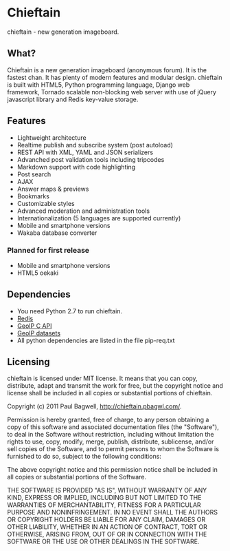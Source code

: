 # Chieftain

chieftain - new generation imageboard.

## What?

Chieftain is a new generation imageboard (anonymous forum). It is the fastest chan.
It has plenty of modern features and modular design.
chieftain is built with HTML5, Python programming language, Django web framework,
Tornado scalable non-blocking web server with use of jQuery javascript library and
Redis key-value storage.

## Features

* Lightweight architecture
* Realtime publish and subscribe system (post autoload)
* REST API with XML, YAML and JSON serializers
* Advanched post validation tools including tripcodes
* Markdown support with code highlighting
* Post search
* AJAX
* Answer maps & previews
* Bookmarks
* Customizable styles
* Advanced moderation and administration tools
* Internationalization (5 languages are supported currently)
* Mobile and smartphone versions
* Wakaba database converter


### Planned for first release

* Mobile and smartphone versions
* HTML5 oekaki

## Dependencies

* You need Python 2.7 to run chieftain.
* [Redis](http://redis.io/)
* [GeoIP C API](http://www.maxmind.com/app/c)
* [GeoIP datasets](http://geolite.maxmind.com/download/geoip/database/GeoLiteCountry/)
* All python dependencies are listed in the file pip-req.txt

## Licensing

chieftain is licensed under MIT license. It means that you can copy, distribute,
adapt and transmit the work for free, but the copyright notice and license shall 
be included in all copies or substantial portions of chieftain.

Copyright (c) 2011 Paul Bagwell, http://chieftain.pbagwl.com/.

Permission is hereby granted, free of charge, to any person obtaining a copy
of this software and associated documentation files (the "Software"), to deal
in the Software without restriction, including without limitation the rights
to use, copy, modify, merge, publish, distribute, sublicense, and/or sell
copies of the Software, and to permit persons to whom the Software is
furnished to do so, subject to the following conditions:

The above copyright notice and this permission notice shall be included in
all copies or substantial portions of the Software.

THE SOFTWARE IS PROVIDED "AS IS", WITHOUT WARRANTY OF ANY KIND, EXPRESS OR
IMPLIED, INCLUDING BUT NOT LIMITED TO THE WARRANTIES OF MERCHANTABILITY,
FITNESS FOR A PARTICULAR PURPOSE AND NONINFRINGEMENT. IN NO EVENT SHALL THE
AUTHORS OR COPYRIGHT HOLDERS BE LIABLE FOR ANY CLAIM, DAMAGES OR OTHER
LIABILITY, WHETHER IN AN ACTION OF CONTRACT, TORT OR OTHERWISE, ARISING FROM,
OUT OF OR IN CONNECTION WITH THE SOFTWARE OR THE USE OR OTHER DEALINGS IN
THE SOFTWARE.